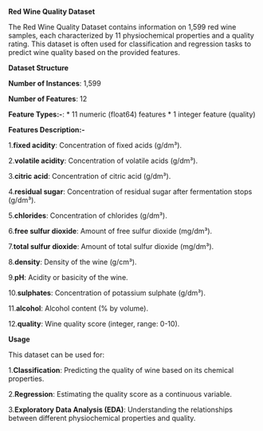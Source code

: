 **Red Wine Quality Dataset**

The Red Wine Quality Dataset contains information on 1,599 red wine samples, each characterized by 11 physiochemical properties and a quality rating. This dataset is often used for classification and regression tasks to predict wine quality based on the provided features.

**Dataset Structure**

**Number of Instances**: 1,599

**Number of Features**: 12

**Feature Types:-**:
    * 11 numeric (float64) features
    * 1 integer feature (quality)

**Features Description:-**

1.**fixed acidity**: Concentration of fixed acids (g/dm³).

2.**volatile acidity**: Concentration of volatile acids (g/dm³).

3.**citric acid**: Concentration of citric acid (g/dm³).

4.**residual sugar**: Concentration of residual sugar after fermentation stops (g/dm³).

5.**chlorides**: Concentration of chlorides (g/dm³).

6.**free sulfur dioxide**: Amount of free sulfur dioxide (mg/dm³).

7.**total sulfur dioxide**: Amount of total sulfur dioxide (mg/dm³).

8.**density**: Density of the wine (g/cm³).

9.**pH**: Acidity or basicity of the wine.

10.**sulphates**: Concentration of potassium sulphate (g/dm³).

11.**alcohol**: Alcohol content (% by volume).

12.**quality**: Wine quality score (integer, range: 0-10).

**Usage**

This dataset can be used for:

1.**Classification**: Predicting the quality of wine based on its chemical properties.

2.**Regression**: Estimating the quality score as a continuous variable.

3.**Exploratory Data Analysis (EDA)**: Understanding the relationships between different physiochemical properties and quality.
